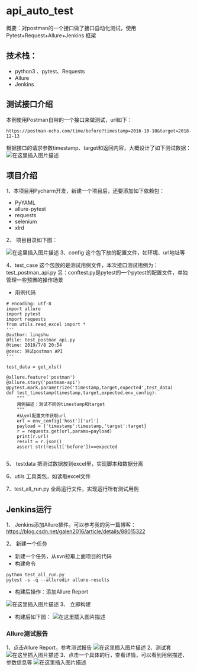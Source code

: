# api_auto_test
概要：对postman的一个接口做了接口自动化测试，使用Pytest+Request+Allure+Jenkins 框架
## 技术栈：
- python3 、pytest、Requests
- Allure
- Jenkins

## 测试接口介绍
本例使用Postman自带的一个接口来做测试，url如下：

```
https://postman-echo.com/time/before?timestamp=2016-10-10&target=2018-12-13
```
根据接口的请求参数timestamp、target和返回内容，大概设计了如下测试数据：
![在这里插入图片描述](https://img-blog.csdnimg.cn/20190716191837342.png?x-oss-process=image/watermark,type_ZmFuZ3poZW5naGVpdGk,shadow_10,text_aHR0cHM6Ly9ibG9nLmNzZG4ubmV0L2dhbGVuMjAxNg==,size_16,color_FFFFFF,t_70)
## 项目介绍
1、本项目用Pycharm开发，新建一个项目后，还要添加如下依赖包：
- PyYAML
- allure-pytest
- requests
- selenium
- xlrd

2、 项目目录如下图：

![在这里插入图片描述](https://img-blog.csdnimg.cn/20190716191351845.png?x-oss-process=image/watermark,type_ZmFuZ3poZW5naGVpdGk,shadow_10,text_aHR0cHM6Ly9ibG9nLmNzZG4ubmV0L2dhbGVuMjAxNg==,size_16,color_FFFFFF,t_70)
3、config
这个包下放的配置文件，如环境、url地址等

4、test_case
这个包放的是测试用例文件，本次接口测试用例为：test_postman_api.py
另：conftest.py是pytest的一个pytest的配置文件，单独管理一些预置的操作场景

- 用例代码

```
# encoding: utf-8
import allure
import pytest
import requests
from utils.read_excel import *
'''
@author: lingshu
@file: test_postman_api.py
@time: 2019/7/8 20:54
@desc: 测试postman API
'''

test_data = get_xls()

@allure.feature('postman')
@allure.story('postman-api')
@pytest.mark.parametrize('timestamp,target,expected',test_data)
def test_timestamp(timestamp,target,expected,env_config):
    """
    用例描述：测试不同的timestamp和target
    """
    #从yml配置文件获取url
    url = env_config['host']['url']
    payload = {'timestamp':timestamp,'target':target}
    r = requests.get(url,params=payload)
    print(r.url)
    result = r.json()
    assert str(result['before'])==expected


```
5、 testdata
把测试数据放到excel里，实现脚本和数据分离

6、utils
工具类包，如读取excel文件

7、test_all_run.py
全局运行文件，实现运行所有测试用例


## Jenkins运行
1、 Jenkins添加Allure插件。可以参考我的另一篇博客：https://blog.csdn.net/galen2016/article/details/88015322

2、 新建一个任务
- 新建一个任务，从svn拉取上面项目的代码
- 构建命令

```
python test_all_run.py
pytest -s -q --alluredir allure-results
```
- 构建后操作：添加Allure Report

![在这里插入图片描述](https://img-blog.csdnimg.cn/20190716193421113.png?x-oss-process=image/watermark,type_ZmFuZ3poZW5naGVpdGk,shadow_10,text_aHR0cHM6Ly9ibG9nLmNzZG4ubmV0L2dhbGVuMjAxNg==,size_16,color_FFFFFF,t_70)
3、 立即构建
- 构建后如下图：
![在这里插入图片描述](https://img-blog.csdnimg.cn/2019070911370980.png?x-oss-process=image/watermark,type_ZmFuZ3poZW5naGVpdGk,shadow_10,text_aHR0cHM6Ly9ibG9nLmNzZG4ubmV0L2dhbGVuMjAxNg==,size_16,color_FFFFFF,t_70)

### Allure测试报告
1、点击Allure Report，参考测试报告
![在这里插入图片描述](https://img-blog.csdnimg.cn/20190716194139471.png?x-oss-process=image/watermark,type_ZmFuZ3poZW5naGVpdGk,shadow_10,text_aHR0cHM6Ly9ibG9nLmNzZG4ubmV0L2dhbGVuMjAxNg==,size_16,color_FFFFFF,t_70)
2、测试套
![在这里插入图片描述](https://img-blog.csdnimg.cn/20190716194227107.png?x-oss-process=image/watermark,type_ZmFuZ3poZW5naGVpdGk,shadow_10,text_aHR0cHM6Ly9ibG9nLmNzZG4ubmV0L2dhbGVuMjAxNg==,size_16,color_FFFFFF,t_70)
3、点击一个具体的行，查看详情，可以看到用例描述、参数信息等
![在这里插入图片描述](https://img-blog.csdnimg.cn/20190716194356300.png?x-oss-process=image/watermark,type_ZmFuZ3poZW5naGVpdGk,shadow_10,text_aHR0cHM6Ly9ibG9nLmNzZG4ubmV0L2dhbGVuMjAxNg==,size_16,color_FFFFFF,t_70)
